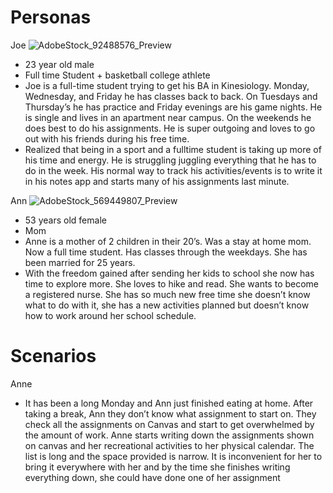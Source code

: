 # Personas
Joe
![AdobeStock_92488576_Preview](https://github.com/ChicoState/UX-ScheduleBuilder/assets/117888435/8724c10f-67f3-4674-9e3d-ad502dc5da03)

- 23 year old male
- Full time Student + basketball college athlete
- Joe is a full-time student trying to get his BA in Kinesiology. Monday, Wednesday, and Friday he has classes back to back. On Tuesdays and Thursday’s he has practice and Friday evenings are his game nights. He is single and lives in an apartment near campus. On the weekends he does best to do his assignments. He is super outgoing and loves to go out with his friends during his free time.
- Realized that being in a sport and a fulltime student is taking up more of his time and energy. He is struggling juggling everything that he has to do in the week. His normal way to track his activities/events is to write it in his notes app and starts many of his assignments last minute.

Ann 
![AdobeStock_569449807_Preview](https://github.com/ChicoState/UX-ScheduleBuilder/assets/117888435/b8420416-d61a-483d-80ca-4a3e60755581)


- 53 years old female
- Mom
- Anne is a mother of 2 children in their 20’s. Was a stay at home mom. Now a full time student. Has classes through the weekdays. She has been married for 25 years.
-  With the freedom gained after sending her kids to school she now has time to explore more. She loves to hike and read. She wants to become a registered nurse. She has so much new free time she doesn’t know what to do with it, she has a new activities planned but doesn’t know how to work around her school schedule.

# Scenarios
Anne
- It has been a long Monday and Ann just finished eating at home. After taking a break, Ann they don’t know what assignment to start on. They check all the assignments on Canvas and start to get overwhelmed by the amount of work. Anne starts writing down the assignments shown on canvas and her recreational activities to her physical calendar. The list is long and the space provided is narrow. It is inconvenient for her to bring it everywhere with her and by the time she finishes writing everything down, she could have done one of her assignment
